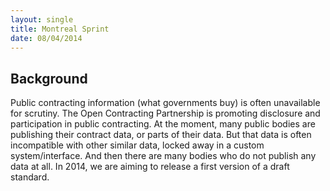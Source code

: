 ```yaml
---
layout: single
title: Montreal Sprint
date: 08/04/2014
---
```

## Background
Public contracting information (what governments buy) is often unavailable for scrutiny. The Open Contracting Partnership is promoting disclosure and participation in public contracting. At the moment, many public bodies are publishing their contract data, or parts of their data. But that data is often incompatible with other similar data, locked away in a custom system/interface. And then there are many bodies who do not publish any data at all. In 2014, we are aiming to release a first version of a draft standard.
